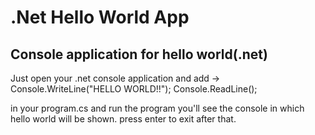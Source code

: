 # .Net Hello World App
Console application for hello world(.net)
 ---------------------------------
 Just open your .net console application and add ->
 Console.WriteLine("HELLO WORLD!!");
 Console.ReadLine();
  
  in your program.cs and run the program you'll see the console in which hello world will be shown.
  press enter to exit after that.
 
